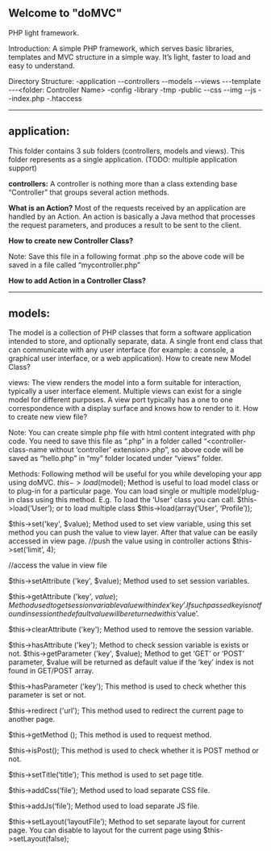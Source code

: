 Welcome to "doMVC"
------------------

PHP light framework.

Introduction:
A simple PHP framework, which serves basic libraries, templates and MVC structure in a simple way. It’s light, faster to load and easy to understand.

Directory Structure:
-application
 --controllers
 --models
 --views
  ---template
  ---<folder: Controller Name>
-config
-library
-tmp
-public
 --css
 --img
 --js
 --index.php
-.htaccess

___

application:
------------

This folder contains 3 sub folders (controllers, models and views). This folder represents as a single application. (TODO: multiple application support)

**controllers:**
	A controller is nothing more than a class extending base “Controller” that groups several action methods.

**What is an Action?**
Most of the requests received by an application are handled by an Action.
An action is basically a Java method that processes the request parameters, and produces a result to be sent to the client.

**How to create new Controller Class?**
	<?php
	//Represents the Controller class
	class MyController extends Controller {
		//write you actions here
	}
	?>

Note: Save this file in a following format
<controller-name-in-small-case>.php so the above code will be saved in a file called “mycontroller.php”

**How to add Action in a Controller Class?**
<?php
//Represents the Controller class
Class MyController extends Controller {

	//Represents the action
	function hello($name = “Guest”) {
		// your logic will go here
}
}
?>

---
models:
------
The model is a collection of PHP classes that form a software application intended to store, and optionally separate, data. A single front end class that can communicate with any user interface (for example: a console, a graphical user interface, or a web application).
How to create new Model Class?
<?php
//Represents the model class
class MyModel extends Model {
	//write you methods here
}
?>
views:
The view renders the model into a form suitable for interaction, typically a user interface element. Multiple views can exist for a single model for different purposes. A view port typically has a one to one correspondence with a display surface and knows how to render to it.
How to create new view file?
<?php
If( i < 10){
//do your stuff
}
?>
Note: You can create simple php file with html content integrated with php code. You need to save this file as “<action-name>.php” in a folder called “<controller-class-name without ‘controller’ extension>.php”, so above code will be saved as “hello.php” in “my” folder located under “views” folder.












	

Methods:
Following method will be useful for you while developing your app using doMVC.
$this->load($model);
Method is useful to load model class or to plug-in for a particular page. You can load single or multiple model/plug-in class using this method.
E.g.
To load the ‘User’ class you can call.
$this->load(‘User’); or to load multiple class $this->load(array(‘User’, ‘Profile’));

$this->set('key', $value);
Method used to set view variable, using this set method you can push the value to view layer. After that value can be easily accessed in view page.
//push the value using in controller actions
$this->set(‘limit’, 4);

//access the value in view file
<?php echo $limit; ?>


$this->setAttribute ('key', $value);
Method used to set session variables.

$this->getAttribute ('key', $value);
Method used to get session variable value with index ‘key’. If such passed key is not found in session the default value will be returned with is ‘$value’.

$this->clearAttribute ('key');
Method used to remove the session variable.

$this->hasAttribute ('key');
Method to check session variable is exists or not.
$this->getParameter ('key', $value);
Method to get ‘GET’ or ‘POST’ parameter, $value will be returned as default value if the ‘key’ index is not found in GET/POST array.

$this->hasParameter ('key');
This method is used to check whether this parameter is set or not.

$this->redirect ('url');
This method used to redirect the current page to another page.

$this->getMethod ();
This method is used to request method.

$this->isPost();
This method is used to check whether it is POST method or not.

$this->setTitle(‘title’);
This method is used to set page title.

$this->addCss(‘file’);
Method used to load separate CSS file.

$this->addJs(‘file’);
Method used to load separate JS file.

$this->setLayout(‘layoutFile’);
Method to set separate layout for current page. You can disable to layout for the current page using $this->setLayout(false);
